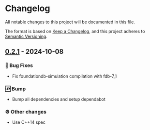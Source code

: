 # Changelog

All notable changes to this project will be documented in this file.

The format is based on [Keep a Changelog](https://keepachangelog.com/en/1.0.0/),
and this project adheres to [Semantic Versioning](https://semver.org/spec/v2.0.0.html).

## [0.2.1] - 2024-10-08

### <!-- 1 -->🐛 Bug Fixes

- Fix foundationdb-simulation compilation with fdb-7_1

### <!-- 3 -->🆙 Bump

- Bump all dependencies and setup dependabot

### <!-- 4 -->⚙️ Other changes

- Use C++14 spec

[0.2.1]: https://github.com/foundationdb-rs}/foundationdb-rs/compare/0.2.0..0.2.1

